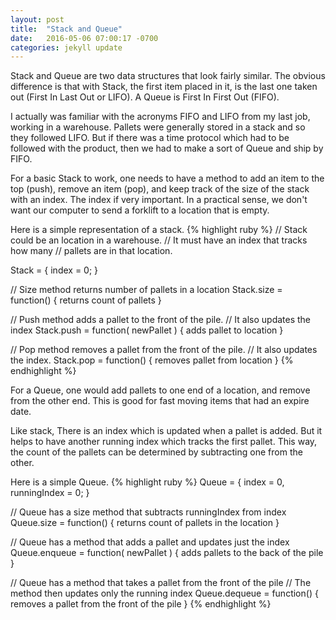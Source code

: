 ```yaml
---
layout: post
title:  "Stack and Queue"
date:   2016-05-06 07:00:17 -0700
categories: jekyll update
---
```


Stack and Queue are two data structures that look fairly similar.  The obvious difference is that with Stack, the first item placed in it, is the last one taken out (First In Last Out or LIFO).  A Queue is First In First Out (FIFO).  

I actually was familiar with the acronyms FIFO and LIFO from my last job, working in a warehouse.  Pallets were generally stored in a stack and so they followed LIFO.  But if there was a time protocol which had to be followed with the product, then we had to make a sort of Queue and ship by FIFO.  

For a basic Stack to work, one needs to have a method to add an item to the top (push), remove an item (pop), and keep track of the size of the stack with an index.  The index if very important.  In a practical sense, we don't want our computer to send a forklift to a location that is empty.  

Here is a simple representation of a stack.
{% highlight ruby %}
// Stack could be an location in a warehouse. 
// It must have an index that tracks how many 
// pallets are in that location.  

Stack = { index = 0; }

// Size method returns number of pallets in a location
Stack.size = function() { returns count of pallets }

// Push method adds a pallet to the front of the pile.
// It also updates the index
Stack.push = function( newPallet ) { adds pallet to location }

// Pop method removes a pallet from the front of the pile.
// It also updates the index.
Stack.pop = function() { removes pallet from location }
{% endhighlight %}

For a Queue, one would add pallets to one end of a location, and remove from the other end.  This is good for fast moving items that had an expire date.  

Like stack, There is an index which is updated when a pallet is added.  But it helps to have another running index which tracks the first pallet.  This way, the count of the pallets can be determined by subtracting one from the other.  

Here is a simple Queue.
{% highlight ruby %}
Queue = { index = 0, runningIndex = 0; }

// Queue has a size method that subtracts runningIndex from index
Queue.size = function() { returns count of pallets in the location }

// Queue has a method that adds a pallet and updates just the index
Queue.enqueue = function( newPallet ) { adds pallets to the back of the pile }

// Queue has a method that takes a pallet from the front of the pile
// The method then updates only the running index
Queue.dequeue = function() { removes a pallet from the front of the pile }
{% endhighlight %}

[jekyll-docs]: http://jekyllrb.com/docs/home
[jekyll-gh]:   https://github.com/jekyll/jekyll
[jekyll-talk]: https://talk.jekyllrb.com/
